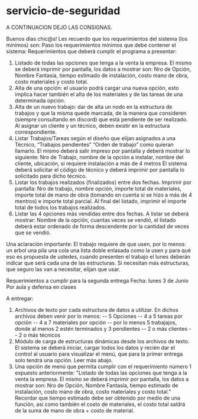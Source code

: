 # servicio-de-seguridad
A CONTINUACION DEJO LAS CONSIGNAS.


Buenos días chic@s!
Les recuerdo que los requerimientos del sistema (los mínimos) son:
Paso los requerimientos mínimos que debe contener el sistema:
Requerimientos que deberá cumplir el programa a presentar:
1) Listado de todas las opciones que tenga a la venta la empresa. El mismo se deberá imprimir por pantalla, los datos a mostrar son:
Nro de Opción, Nombre Fantasía, tiempo estimado de instalación, costo mano de obra, costo materiales y costo total.
2) Alta de una opción: el usuario podrá cargar una nueva opción, esto implica hacer también el alta de los materiales y de las tareas de una determinada opción.
3) Alta de un nuevo trabajo: dar de alta un nodo en la estructura de trabajos y que la misma quede marcada, de la manera que consideren (siempre consultando en discord) que está pendiente de ser realizado. Al asignar un cliente y un técnico, deben existir en la estructura correspondiente.
4) Listar Trabajos/Tareas según el diseño que elijan asignados a una Técnico, “Trabajos pendientes” “Orden de trabajo” como quieran llamarlo. El mismo deberá salir impreso por pantalla y deberá mostrar lo siguiente:
Nro de Trabajo, nombre de la opción a instalar, nombre del cliente, ubicación, si requiere instalación a más de 4 metros
El sistema deberá solicitar el código de técnico y deberá imprimir por pantalla lo solicitado para dicho técnico.
5) Listar los trabajos realizados (finalizados) entre dos fechas. Imprimir por pantalla: Nro de trabajo, nombre opción, importe total de materiales, importe total de mano de obra (tomando en cuenta si se hizo a más de 4 mentros) e importe total parcial. Al final del listado, imprimir el importe total de todos los trabajos realizados.
6) Listar las 4 opciones más vendidas entre dos fechas. A listar se deberá mostrar: Nombre de la opción, cuantas veces se vendió, el listado deberá estar ordenado de forma descendente por la cantidad de veces que se vendió.


Una aclaración importante: El trabajo requiere de que usen, por lo menos:
un arbol
una pila
una cola
una lista doble enlasada
como la usen y para qué eso es propuesta de ustedes, cuando presenten el trabajo el lunes deberán indicar que será cada una de las estructuras.
Si necesitan más estructuras, que seguro las van a necesitar, elijan que usar.



Requerimientos a cumplir para la segunda entrega
Fecha: lunes 3 de Junio
Por aula y defensa en clases

A entregar:
1) Archivos de texto por cada estructura de datos a utilizar.
En dichos archivos deben venir por lo menos:
-- 5 Opciones
-- 4 a 5 tareas por opción
-- 4 a 7 materiales por opción
-- por lo menos 5 trabajajos, donde al menos 2 estén terminados y 3 pendientes
-- 2 o más clientes
-- 2 o más técnicos
2) Módulo de carga de estructuras dinámicas desde los archivos de texto.
El sistema se deberá iniciar, cargar todos los datos y recién dar el control al usuario para visualizar el menú, que para la primer entrega solo tendrá una opción. Leer más abajo.
3) Una opción de menú que permita cumplir con el requerimiento número 1 expuesto anteriormente:
"Listado de todas las opciones que tenga a la venta la empresa. El mismo se deberá imprimir por pantalla, los datos a mostrar son:
Nro de Opción, Nombre Fantasía, tiempo estimado de instalación, costo mano de obra, costo materiales y costo total."
Recordar que tiempo estimado debe ser obtenido por medio de una función, así como también el costo de materiales, el costo total saldrá de la suma de mano de obra + costo de material.




